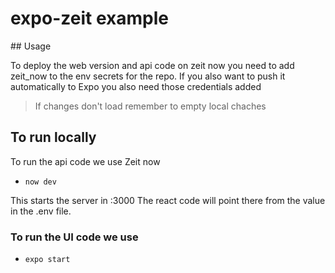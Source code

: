 # expo-zeit example

## Usage

To deploy the web version and api code on zeit now you need to add zeit_now to the env secrets for the repo.
If you also want to push it automatically to Expo you also need those credentials added

> If changes don't load remember to empty local chaches

## To run locally

To run the api code we use Zeit now

- `now dev`

This starts the server in :3000
The react code will point there from the value in the .env file.

### To run the UI code we use

- `expo start`
